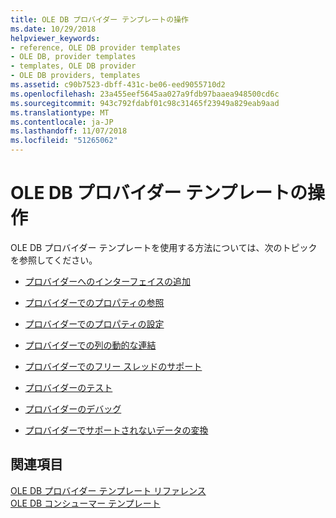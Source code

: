 ```yaml
---
title: OLE DB プロバイダー テンプレートの操作
ms.date: 10/29/2018
helpviewer_keywords:
- reference, OLE DB provider templates
- OLE DB, provider templates
- templates, OLE DB provider
- OLE DB providers, templates
ms.assetid: c90b7523-dbff-431c-be06-eed9055710d2
ms.openlocfilehash: 23a455eef5645aa027a9fdb97baaea948500cd6c
ms.sourcegitcommit: 943c792fdabf01c98c31465f23949a829eab9aad
ms.translationtype: MT
ms.contentlocale: ja-JP
ms.lasthandoff: 11/07/2018
ms.locfileid: "51265062"
---
```

# <a name="working-with-ole-db-provider-templates"></a>OLE DB プロバイダー テンプレートの操作

OLE DB プロバイダー テンプレートを使用する方法については、次のトピックを参照してください。

- [プロバイダーへのインターフェイスの追加](../../data/oledb/adding-an-interface-to-your-provider.md)

- [プロバイダーでのプロパティの参照](../../data/oledb/referencing-a-property-in-your-provider.md)

- [プロバイダーでのプロパティの設定](../../data/oledb/setting-properties-in-your-provider.md)

- [プロバイダーでの列の動的な連結](../../data/oledb/dynamically-binding-columns-in-your-provider.md)

- [プロバイダーでのフリー スレッドのサポート](../../data/oledb/supporting-free-threading-in-your-provider.md)

- [プロバイダーのテスト](../../data/oledb/testing-your-provider.md)

- [プロバイダーのデバッグ](../../data/oledb/debugging-your-provider.md)

- [プロバイダーでサポートされないデータの変換](../../data/oledb/converting-data-not-supported-by-the-provider.md)

## <a name="see-also"></a>関連項目

[OLE DB プロバイダー テンプレート リファレンス](../../data/oledb/ole-db-provider-templates-reference.md)<br/>
[OLE DB コンシューマー テンプレート](../../data/oledb/ole-db-consumer-templates-cpp.md)